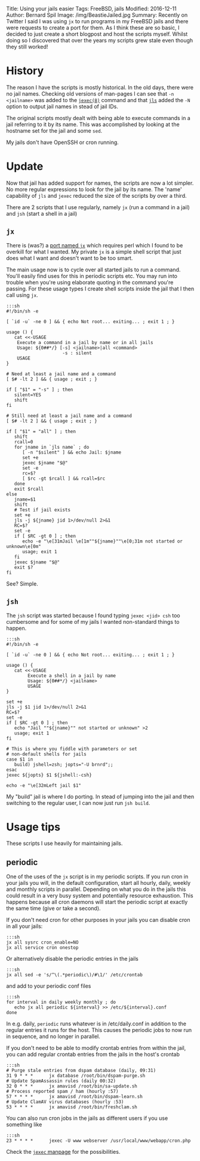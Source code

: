 Title: Using your jails easier
Tags: FreeBSD, jails
Modified: 2016-12-11
Author: Bernard Spil
Image: /img/BeastieJailed.jpg
Summary: Recently on Twitter I said I was using `jx` to run programs in my FreeBSD jails and there were requests to create a port for them. As I think these are so basic, I decided to just create a short blogpost and host the scripts myself. Whilst doing so I discovered that over the years my scripts grew stale even though they still worked!

# History

The reason I have the scripts is mostly historical. In the old days, there were no jail names. Checking old versions of man-pages I can see that `-n <jailname>` was added to  the [`jexec(8)`](https://www.freebsd.org/cgi/man.cgi?query=jexec&sektion=8) command and that [`jls`](https://www.freebsd.org/cgi/man.cgi?query=jls&sektion=8) added the `-N` option to output jail names in stead of jail IDs.

The original scripts mostly dealt with being able to execute commands in a jail referring to it by its name. This was accomplished by looking at the hostname set for the jail and some `sed`.

My jails don't have OpenSSH or cron running.

# Update

Now that jail has added support for names, the scripts are now a lot simpler. No more regular expressions to look for the jail by its name. The 'name' capability of `jls` and `jexec` reduced the size of the scripts by over a third.

There are 2 scripts that I use regularly, namely `jx` (run a command in a jail) and `jsh` (start a shell in a jail)

## `jx`

There is (was?) a [port named `jx`](https://www.freshports.org/sysutils/jx) which requires perl which I found to be overkill for what I wanted. My private `jx` is a simple shell script that just does what I want and doesn't want to be too smart.

The main usage now is to cycle over all started jails to run a command. You'll easily find uses for this in periodic scripts etc. You may run into trouble when you're using elaborate quoting in the command you're passing. For these usage types I create shell scripts inside the jail that I then call using `jx`.

    :::sh
    #!/bin/sh -e
    
    [ `id -u` -ne 0 ] && { echo Not root... exiting... ; exit 1 ; }
   
    usage () {
       cat <<-USAGE
        Execute a command in a jail by name or in all jails
        Usage: ${0##*/} [-s] <jailname>|all <command>
                         -s : silent
        USAGE
    }
    
    # Need at least a jail name and a command
    [ $# -lt 2 ] && { usage ; exit ; }
    
    if [ "$1" = "-s" ] ; then
       silent=YES
       shift
    fi
    
    # Still need at least a jail name and a command
    [ $# -lt 2 ] && { usage ; exit ; }
     
    if [ "$1" = "all" ] ; then
       shift
       rcall=0
       for jname in `jls name` ; do
          [ -n "$silent" ] && echo Jail: $jname
          set +e
          jexec $jname "$@"
          set -e
          rc=$?
          [ $rc -gt $rcall ] && rcall=$rc
       done
       exit $rcall
    else
       jname=$1
       shift
       # Test if jail exists
       set +e
       jls -j ${jname} jid 1>/dev/null 2>&1
       RC=$?
       set -e
       if [ $RC -gt 0 ] ; then
          echo -e "\e[31mJail \e[1m""${jname}""\e[0;31m not started or unknown\e[0m"
          usage; exit 1
       fi
       jexec $jname "$@"
       exit $?
    fi

See? Simple.

## `jsh`

The `jsh` script was started because I found typing `jexec <jid> csh` too cumbersome and for some of my jails I wanted non-standard things to happen.

    :::sh
    #!/bin/sh -e
    
    [ `id -u` -ne 0 ] && { echo Not root... exiting... ; exit 1 ; }
      
    usage () {
       cat <<-USAGE
            Execute a shell in a jail by name
            Usage: ${0##*/} <jailname>
            USAGE
    }
     
    set +e
    jls -j $1 jid 1>/dev/null 2>&1
    RC=$?
    set -e
    if [ $RC -gt 0 ] ; then
       echo "Jail ""${jname}"" not started or unknown" >2
       usage; exit 1
    fi
    
    # This is where you fiddle with parameters or set
    # non-default shells for jails
    case $1 in
       build) jshell=zsh; jopts="-U brnrd";;
    esac
    jexec ${jopts} $1 ${jshell:-csh}
    
    echo -e "\e[32mLeft jail $1"

My "build" jail is where I do porting. In stead of jumping into the jail and then switching to the regular user, I can now just run `jsh build`.

# Usage tips

These scripts I use heavily for maintaining jails.

## periodic

One of the uses of the `jx` script is in my periodic scripts. If you run cron in your jails you will, in the default configuration, start all hourly, daily, weekly and monthly scripts in parallel. Depending on what you do in the jails this could result in a very busy system and potentially resource exhaustion. This happens because all cron daemons will start the periodic script at exactly the same time (give or take a second).

If you don't need cron for other purposes in your jails you can  disable cron in all your jails:

    :::sh
    jx all sysrc cron_enable=NO
    jx all service cron onestop

Or alternatively disable the periodic entries in the jails 

    :::sh
    jx all sed -e 's/^\(.*periodic\)/#\1/' /etc/crontab

and add to your periodic conf files

    :::sh
    for interval in daily weekly monthly ; do
       echo jx all periodic ${interval} >> /etc/${interval}.conf
    done

In e.g. daily, `periodic` runs whatever is in /etc/daily.conf in addition to the regular entries it runs for the host. This causes the periodic jobs to now run in sequence, and no longer in parallel.

If you don't need to be able to modify crontab entries from within the jail, you can add regular crontab entries from the jails in the host's crontab

    :::sh
    # Purge stale entries from dspam database (daily, 09:31)
    31 9 * * *      jx database /root/bin/dspam-purge.sh
    # Update SpamAssassin rules (daily 00:32)
    32 0 * * *      jx amavisd /root/bin/sa-update.sh
    # Process reported spam / ham (hourly :57)
    57 * * * *      jx amavisd /root/bin/dspam-learn.sh
    # Update ClamAV virus databases (hourly :53)
    53 * * * *      jx amavisd /root/bin/freshclam.sh

You can also run cron jobs in the jails as different users if you use something like

    :::sh
    23 * * * *      jexec -U www webserver /usr/local/www/webapp/cron.php

Check the [`jexec` manpage](https://www.freebsd.org/cgi/man.cgi?query=jexec) for the possibilities.